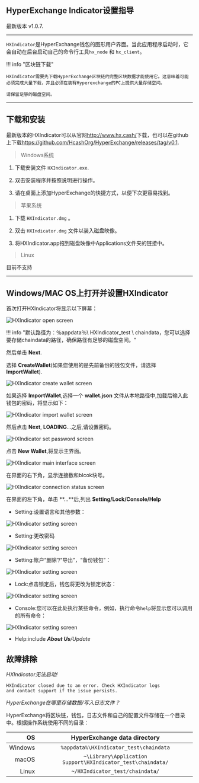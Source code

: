 ## HyperExchange Indicator设置指导

最新版本 v1.0.7.

---

`HXIndicator`是HyperExchange钱包的图形用户界面。当此应用程序启动时，它会自动在后台启动自己的命令行工具`hx_node` 和 `hx_client`。

!!! info "区块链下载"

	HXIndicator需要先下载HyperExchange区块链的完整区块数据才能使用它。这意味着可能必须完成大量下载，并且必须在装有Hyperexchange的PC上提供大量存储空间。

    请保留足够的磁盘空间。

---

<h2 id="1">下载和安装</h2>

最新版本的HXIndicator可以从官网<http://www.hx.cash/>下载，也可以在github上下载<https://github.com/HcashOrg/HyperExchange/releases/tag/v0.1>.

> Windows系统

1. 下载安装文件 `HXIndicator.exe`.

1. 双击安装程序并按照说明进行操作。

1. 请在桌面上添加HyperExchange的快捷方式，以便下次更容易找到。

> 苹果系统

1. 下载 `HXIndicator.dmg` 。

1. 双击 `HXIndicator.dmg` 文件以装入磁盘映像。

1. 将HXIndicator.app拖到磁盘映像中Applications文件夹的链接中。

> Linux

目前不支持

---

<h2 id="2">Windows/MAC OS上打开并设置HXIndicator</h2>

首次打开HXIndicator将显示以下屏幕：

![HXIndicator open screen](/img/wallets/hxindicator/indicator-open.png)

!!! info "默认路径为：％appdata％\ HXIndicator_test \ chaindata，您可以选择要存储chaindata的路径，确保路径有足够的磁盘空间。"

然后单击 **Next**.

选择 **CreateWallet**(如果您使用的是先前备份的钱包文件，请选择 **ImportWallet**).

![HXIndicator create wallet screen](/img/wallets/hxindicator/create-wallet.png)

如果选择 **ImportWallet**,选择一个 **wallet.json** 文件从本地路径中,加载后输入此钱包的密码，将显示如下：

![HXIndicator import wallet screen](/img/wallets/hxindicator/import-wallet.png)

然后点击 **Next**, **LOADING**...之后,请设置密码。

![HXIndicator set password screen](/img/wallets/hxindicator/set-password.png)

点击 **New Wallet**,将显示主界面。

![HXIndicator main interface screen](/img/wallets/hxindicator/main-interface.png)

在界面的右下角，显示连接数和blcok块号。

![HXIndicator connection status screen](/img/wallets/hxindicator/conn-status.png)

在界面的左下角，单击 **...**后,列出 **Setting/Lock/Console/Help**

* Setting:设置语言和其他参数：

![HXIndicator setting screen](/img/wallets/hxindicator/setting.png)

* Setting:更改密码

![HXIndicator setting screen](/img/wallets/hxindicator/setting-change-password.png)

* Setting:帐户“删除”/“导出”，“备份钱包”：

![HXIndicator setting screen](/img/wallets/hxindicator/setting-account.png)

* Lock:点击锁定后，钱包将更改为锁定状态：

![HXIndicator setting screen](/img/wallets/hxindicator/lock-status.png)

* Console:您可以在此处执行某些命令，例如，执行命令`help`将显示您可以调用的所有命令：

![HXIndicator setting screen](/img/wallets/hxindicator/console.png)

* Help:include ***About Us**/*Update**

## 故障排除

*HXIndicator无法启动!*

```
HXIndicator closed due to an error. Check HXIndicator logs
and contact support if the issue persists.
```

*HyperExchange在哪里存储数据/写入日志文件？*

HyperExchange将区块链，钱包，日志文件和自己的配置文件存储在一个目录中。根据操作系统使用不同的目录：

| OS      | HyperExchange data directory                   |
| -------:|:-------------------------------------------:|
| Windows | `%appdata%\HXIndicator_test\chaindata`                |
| macOS   | `~\Library\Application Support\HXIndicator_test\chaindata/` |
| Linux   | `~/HXIndicator_test/chaindata/`                     |
